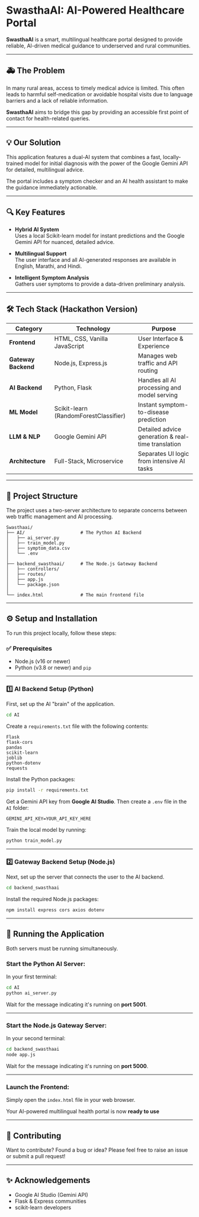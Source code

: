 # SwasthaAI: AI-Powered Healthcare Portal

**SwasthaAI** is a smart, multilingual healthcare portal designed to provide reliable, AI-driven medical guidance to underserved and rural communities.

---

## 🚑 The Problem

In many rural areas, access to timely medical advice is limited. This often leads to harmful self-medication or avoidable hospital visits due to language barriers and a lack of reliable information.

**SwasthaAI** aims to bridge this gap by providing an accessible first point of contact for health-related queries.

---

## 💡 Our Solution

This application features a dual-AI system that combines a fast, locally-trained model for initial diagnosis with the power of the Google Gemini API for detailed, multilingual advice.

The portal includes a symptom checker and an AI health assistant to make the guidance immediately actionable.

---

## 🔍 Key Features

- **Hybrid AI System**  
  Uses a local Scikit-learn model for instant predictions and the Google Gemini API for nuanced, detailed advice.

- **Multilingual Support**  
  The user interface and all AI-generated responses are available in English, Marathi, and Hindi.

- **Intelligent Symptom Analysis**  
  Gathers user symptoms to provide a data-driven preliminary analysis.

---

## 🛠️ Tech Stack (Hackathon Version)

| Category          | Technology                       | Purpose                                      |
|-------------------|-----------------------------------|----------------------------------------------|
| **Frontend**       | HTML, CSS, Vanilla JavaScript     | User Interface & Experience                  |
| **Gateway Backend**| Node.js, Express.js               | Manages web traffic and API routing          |
| **AI Backend**     | Python, Flask                     | Handles all AI processing and model serving  |
| **ML Model**       | Scikit-learn (RandomForestClassifier) | Instant symptom-to-disease prediction  |
| **LLM & NLP**      | Google Gemini API                 | Detailed advice generation & real-time translation |
| **Architecture**   | Full-Stack, Microservice          | Separates UI logic from intensive AI tasks   |

---

## 🧱 Project Structure

The project uses a two-server architecture to separate concerns between web traffic management and AI processing.

```
Swasthaai/
├── AI/                     # The Python AI Backend
│   ├── ai_server.py
│   ├── train_model.py
│   ├── symptom_data.csv
│   └── .env
│
├── backend_swasthaai/      # The Node.js Gateway Backend
│   ├── controllers/
│   ├── routes/
│   ├── app.js
│   └── package.json
│
└── index.html              # The main frontend file
```

---

## ⚙️ Setup and Installation

To run this project locally, follow these steps:

### ✅ Prerequisites

- Node.js (v16 or newer)
- Python (v3.8 or newer) and `pip`

---

### 1️⃣ AI Backend Setup (Python)

First, set up the AI "brain" of the application.

```bash
cd AI
```

Create a `requirements.txt` file with the following contents:

```
Flask
flask-cors
pandas
scikit-learn
joblib
python-dotenv
requests
```

Install the Python packages:

```bash
pip install -r requirements.txt
```

Get a Gemini API key from **Google AI Studio**. Then create a `.env` file in the `AI` folder:

```
GEMINI_API_KEY=YOUR_API_KEY_HERE
```

Train the local model by running:

```bash
python train_model.py
```

---

### 2️⃣ Gateway Backend Setup (Node.js)

Next, set up the server that connects the user to the AI backend.

```bash
cd backend_swasthaai
```

Install the required Node.js packages:

```bash
npm install express cors axios dotenv
```

---

## 🚀 Running the Application

Both servers must be running simultaneously.

### Start the Python AI Server:

In your first terminal:

```bash
cd AI
python ai_server.py
```

Wait for the message indicating it's running on **port 5001**.

---

### Start the Node.js Gateway Server:

In your second terminal:

```bash
cd backend_swasthaai
node app.js
```

Wait for the message indicating it's running on **port 5000**.

---

### Launch the Frontend:

Simply open the `index.html` file in your web browser.

Your AI-powered multilingual health portal is now **ready to use** 

---

## 🙌 Contributing

Want to contribute? Found a bug or idea? Please feel free to raise an issue or submit a pull request!

---

## ✨ Acknowledgements

- Google AI Studio (Gemini API)
- Flask & Express communities
- scikit-learn developers
